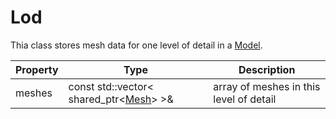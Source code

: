 # Lod

Thia class stores mesh data for one level of detail in a [Model](Model.md).

| Property | Type | Description |
|---|---|---|
| meshes | const std::vector< shared_ptr<[Mesh](Mesh)\> \>& | array of meshes in this level of detail |
